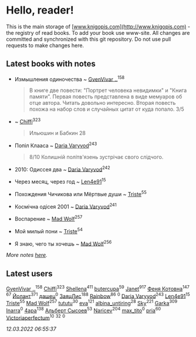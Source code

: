 # Hello, reader!
This is the main storage of [www.knigopis.com](http://www.knigopis.com) - the registry of read books.
To add your book use www-site. All changes are committed and synchronized with this git repository.
Do not use pull requests to make changes here.


## Latest books with notes
* Измышления одиночества ~ [GvenVivar ..](users/158/158266434925901-facebook)<sup>158</sup>
    > В книге две повести: "Портрет человека невидимки" и "Книга памяти". Первая повесть представлена в виде мемуаров об отце автора. Читать довольно интересно. Вторая повесть похожа на набор слов и случайных цитат от куда попало. 3/5

*  ~ [Chiffi](users/105/105831994080785626680-google)<sup>323</sup>
    > Ильюшин и Бабкин 28

* Попіл Клааса ~ [Daria Varyvod](users/829/829893410524253-facebook)<sup>243</sup>
    > 8/10 Колишній політв'язень зустрічає свого слідчого.

* 2010: Одиссея два ~ [Daria Varyvod](users/829/829893410524253-facebook)<sup>242</sup>

* Через месяц, через год ~ [Len4e91](users/254/254448176-yandex)<sup>15</sup>

* Похождения Чичикова или Мёртвые души ~ [Triste](users/517/5175580462988229760-mailru)<sup>55</sup>

* Космічна одісея 2001 ~ [Daria Varyvod](users/829/829893410524253-facebook)<sup>241</sup>

* Воспарение ~ [Mad Wolf](users/947/94738840-vkontakte)<sup>257</sup>

* Мой милый пони ~ [Triste](users/517/5175580462988229760-mailru)<sup>54</sup>

* Я знаю, чего ты хочешь ~ [Mad Wolf](users/947/94738840-vkontakte)<sup>256</sup>


_More notes [here](latest_books_with_notes.md)._


## Latest users
[GvenVivar ..](users/158/158266434925901-facebook)<sup>158</sup> 
[Chiffi](users/105/105831994080785626680-google)<sup>323</sup> 
[Shellena](users/134/13413591548892934957-mailru)<sup>411</sup> 
[butercupa](users/193/193697993-vkontakte)<sup>59</sup> 
[Janet](users/108/108113656204404967440-google)<sup>917</sup> 
[Феня Котовна](users/109/109746193906459706720-google)<sup>147</sup> 
[](users/153/1537586159620888-facebook)<sup>67</sup> 
[Йолант](users/104/104690883692185089260-google)<sup>371</sup> 
[дашец](users/111/111162603959936416596-google)<sup>0</sup> 
[ЗаяцЛис](users/112/112388384595246311466-google)<sup>188</sup> 
[Rainbow](users/109/109787328219839805802-google)<sup>86</sup> 
[](users/105/105552767299996122433-google)<sup>0</sup> 
[Daria Varyvod](users/829/829893410524253-facebook)<sup>243</sup> 
[Len4e91](users/254/254448176-yandex)<sup>15</sup> 
[Triste](users/517/5175580462988229760-mailru)<sup>55</sup> 
[Mad Wolf](users/947/94738840-vkontakte)<sup>257</sup> 
[tututu](users/135/135685382-vkontakte)<sup>30</sup> 
[eva](users/111/111656270551033014778-google)<sup>121</sup> 
[albina_untiring](users/257/2579695-vkontakte)<sup>28</sup> 
[Sky](users/118/118049897850017649660-googleplus)<sup>221</sup> 
[Garka](users/115/115753719718250012620-google)<sup>309</sup> 
[Inarra](users/101/101055787251601973291-google)<sup>0</sup> 
[4apa](users/117/117392596378069249667-google)<sup>138</sup> 
[Альберт Сысоев](users/474/47446642-vkontakte)<sup>53</sup> 
[Naricev](users/107/107090515204537133928-google)<sup>204</sup> 
[max_tito](users/109/10967144-vkontakte)<sup>0</sup> 
[pria](users/128/128917939-vkontakte)<sup>60</sup> 
[Victoriaperfectum](users/117/117396356938980769291-google)<sup>10</sup> 
[](users/118/118248226132797004598-google)<sup>32</sup> 
[](users/108/108602903446726240227-google)<sup>0</sup> 


_12.03.2022 06:55:37_
